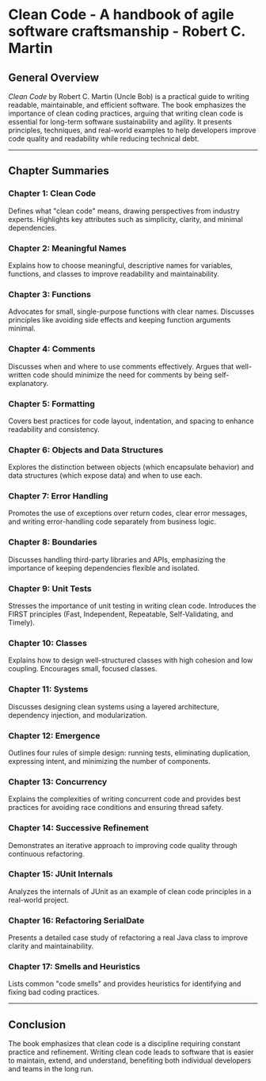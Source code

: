 # Clean Code - A handbook of agile software craftsmanship - Robert C. Martin

## General Overview
*Clean Code* by Robert C. Martin (Uncle Bob) is a practical guide to writing readable, maintainable, and efficient software. The book emphasizes the importance of clean coding practices, arguing that writing clean code is essential for long-term software sustainability and agility. It presents principles, techniques, and real-world examples to help developers improve code quality and readability while reducing technical debt.

---

## Chapter Summaries

### Chapter 1: Clean Code
Defines what "clean code" means, drawing perspectives from industry experts. Highlights key attributes such as simplicity, clarity, and minimal dependencies.

### Chapter 2: Meaningful Names
Explains how to choose meaningful, descriptive names for variables, functions, and classes to improve readability and maintainability.

### Chapter 3: Functions
Advocates for small, single-purpose functions with clear names. Discusses principles like avoiding side effects and keeping function arguments minimal.

### Chapter 4: Comments
Discusses when and where to use comments effectively. Argues that well-written code should minimize the need for comments by being self-explanatory.

### Chapter 5: Formatting
Covers best practices for code layout, indentation, and spacing to enhance readability and consistency.

### Chapter 6: Objects and Data Structures
Explores the distinction between objects (which encapsulate behavior) and data structures (which expose data) and when to use each.

### Chapter 7: Error Handling
Promotes the use of exceptions over return codes, clear error messages, and writing error-handling code separately from business logic.

### Chapter 8: Boundaries
Discusses handling third-party libraries and APIs, emphasizing the importance of keeping dependencies flexible and isolated.

### Chapter 9: Unit Tests
Stresses the importance of unit testing in writing clean code. Introduces the FIRST principles (Fast, Independent, Repeatable, Self-Validating, and Timely).

### Chapter 10: Classes
Explains how to design well-structured classes with high cohesion and low coupling. Encourages small, focused classes.

### Chapter 11: Systems
Discusses designing clean systems using a layered architecture, dependency injection, and modularization.

### Chapter 12: Emergence
Outlines four rules of simple design: running tests, eliminating duplication, expressing intent, and minimizing the number of components.

### Chapter 13: Concurrency
Explains the complexities of writing concurrent code and provides best practices for avoiding race conditions and ensuring thread safety.

### Chapter 14: Successive Refinement
Demonstrates an iterative approach to improving code quality through continuous refactoring.

### Chapter 15: JUnit Internals
Analyzes the internals of JUnit as an example of clean code principles in a real-world project.

### Chapter 16: Refactoring SerialDate
Presents a detailed case study of refactoring a real Java class to improve clarity and maintainability.

### Chapter 17: Smells and Heuristics
Lists common "code smells" and provides heuristics for identifying and fixing bad coding practices.

---

## Conclusion
The book emphasizes that clean code is a discipline requiring constant practice and refinement. Writing clean code leads to software that is easier to maintain, extend, and understand, benefiting both individual developers and teams in the long run.

